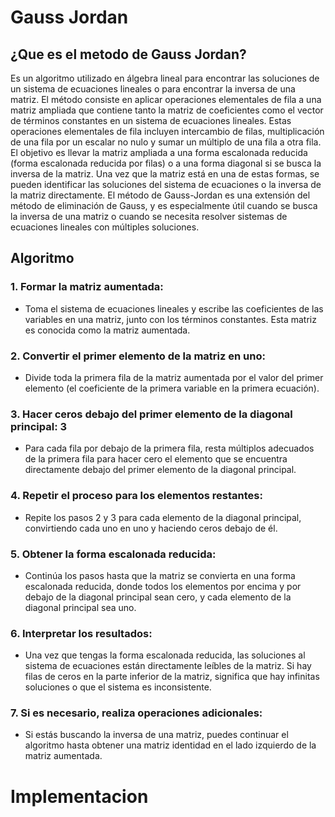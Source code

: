 # Gauss Jordan

## ¿Que es el metodo de Gauss Jordan?
  Es un algoritmo utilizado en álgebra lineal para encontrar las soluciones de un sistema de ecuaciones lineales o para encontrar la inversa de una matriz. 
  El método consiste en aplicar operaciones elementales de fila a una matriz ampliada que contiene tanto la matriz de coeficientes como el vector de términos 
  constantes en un sistema de ecuaciones lineales. Estas operaciones elementales de fila incluyen intercambio de filas, multiplicación de una fila por un escalar 
  no nulo y sumar un múltiplo de una fila a otra fila. El objetivo es llevar la matriz ampliada a una forma escalonada reducida (forma escalonada reducida por 
  filas) o a una forma diagonal si se busca la inversa de la matriz. Una vez que la matriz está en una de estas formas, se pueden identificar las soluciones del 
  sistema de ecuaciones o la inversa de la matriz directamente. El método de Gauss-Jordan es una extensión del método de eliminación de Gauss, y es especialmente 
  útil cuando se busca la inversa de una matriz o cuando se necesita resolver sistemas de ecuaciones lineales con múltiples soluciones.

## Algoritmo
 ### 1. Formar la matriz aumentada: 
 - Toma el sistema de ecuaciones lineales y escribe las coeficientes de las variables en una matriz, junto con 
  los términos constantes. Esta matriz es conocida como la matriz aumentada.

 ### 2. Convertir el primer elemento de la matriz en uno: 
 - Divide toda la primera fila de la matriz aumentada por el valor del primer elemento (el coeficiente de la 
  primera variable en la primera ecuación).

 ### 3. Hacer ceros debajo del primer elemento de la diagonal principal: 3
 - Para cada fila por debajo de la primera fila, resta múltiplos adecuados de la primera fila para hacer cero 
  el elemento que se encuentra directamente debajo 
  del primer elemento de la diagonal principal.

 ### 4. Repetir el proceso para los elementos restantes: 
 - Repite los pasos 2 y 3 para cada elemento de la diagonal principal, convirtiendo cada uno en uno y haciendo 
  ceros debajo de él.

 ### 5. Obtener la forma escalonada reducida: 
 - Continúa los pasos hasta que la matriz se convierta en una forma escalonada reducida, donde todos los elementos 
  por encima y por debajo de la diagonal principal sean cero, y cada elemento de la diagonal principal sea uno.

 ### 6. Interpretar los resultados: 
 - Una vez que tengas la forma escalonada reducida, las soluciones al sistema de ecuaciones están directamente leíbles 
  de la matriz. Si hay filas de ceros en la parte inferior de la matriz, significa que hay infinitas soluciones o que 
  el sistema es inconsistente.

 ### 7. Si es necesario, realiza operaciones adicionales: 
 - Si estás buscando la inversa de una matriz, puedes continuar el algoritmo hasta obtener una matriz identidad en el 
  lado izquierdo de la matriz aumentada.

# Implementacion
  
